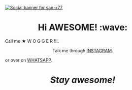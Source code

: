 [![Social banner for san-x77](https://i.imgur.com/CUfMBts.jpeg)](https://i.imgur.com/CUfMBts.jpeg)

<h1 align='center'> Hi AWESOME! :wave:</h1>

<p align='center'>

Call me   ★ W O G G E R !!!.
  

</p>

<p align='center'>Talk me through <a href="https://instagram.com/san.77x">INSTAGRAM</a>.</p> or over on <a href="https://wa.me/+919895485344">WHATSAPP</a>.</p>


<h1 align='center'><i>Stay awesome!</i></h1>
